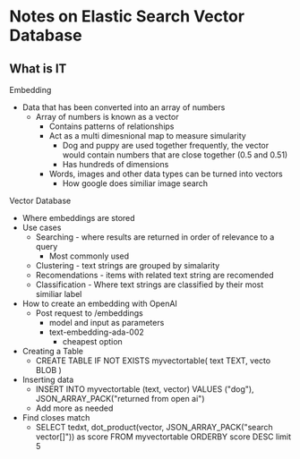 # Notes on Elastic Search Vector Database

## What is IT

Embedding
- Data that has been converted into an array of numbers
    - Array of numbers is known as a vector
        - Contains patterns of relationships
        - Act as a multi dimesnional map to measure simularity
            - Dog and puppy are used together frequently, the vector would contain numbers that are close together (0.5 and 0.51)
            - Has hundreds of dimensions
        - Words, images and other data types can be turned into vectors
            - How google does similiar image search

Vector Database
- Where embeddings are stored
- Use cases
    - Searching - where results are returned in order of relevance to a query
        - Most commonly used
    - Clustering - text strings are grouped by simalarity
    - Recomendations - items with related text string are recomended
    - Classification - Where text strings are classified by their most similiar label
- How to create an embedding with OpenAI
    - Post request to /embeddings
        - model and input as parameters
        - text-embedding-ada-002
            - cheapest option
- Creating a Table
    - CREATE TABLE IF NOT EXISTS myvectortable(
        text TEXT,
        vecto BLOB
    )
- Inserting data
    - INSERT INTO myvectortable (text, vector) VALUES ("dog"), JSON_ARRAY_PACK("returned from open ai")
    - Add more as needed
- Find closes match
    - SELECT tedxt, dot_product(vector, JSON_ARRAY_PACK("search vector[]")) as score FROM myvectortable ORDERBY score DESC limit 5